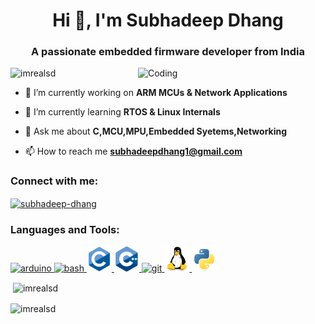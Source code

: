 <h1 align="center">Hi 👋, I'm Subhadeep Dhang</h1>
<h3 align="center">A passionate embedded firmware developer from India</h3>
<img align="right" alt="Coding" width="300" src="https://cdn.dribbble.com/users/1413861/screenshots/4562913/animated-c.gif">

<p align="left"> <img src="https://komarev.com/ghpvc/?username=imrealsd&label=Profile%20views&color=0e75b6&style=flat" alt="imrealsd" /> </p>

- 🔭 I’m currently working on **ARM MCUs & Network Applications**

- 🌱 I’m currently learning **RTOS & Linux Internals**

- 💬 Ask me about **C,MCU,MPU,Embedded Syetems,Networking**

- 📫 How to reach me **subhadeepdhang1@gmail.com**

<h3 align="left">Connect with me:</h3>
<p align="left">
<a href="https://linkedin.com/in/subhadeep-dhang" target="blank"><img align="center" src="https://raw.githubusercontent.com/rahuldkjain/github-profile-readme-generator/master/src/images/icons/Social/linked-in-alt.svg" alt="subhadeep-dhang" height="30" width="40" /></a>
</p>

<h3 align="left">Languages and Tools:</h3>
<p align="left"> <a href="https://www.arduino.cc/" target="_blank" rel="noreferrer"> <img src="https://cdn.worldvectorlogo.com/logos/arduino-1.svg" alt="arduino" width="40" height="40"/> </a> <a href="https://www.gnu.org/software/bash/" target="_blank" rel="noreferrer"> <img src="https://png2.cleanpng.com/sh/70c983cbf98e7909585f829209c7d8e9/L0KzQYm3V8A2N5tufZH0aYP2gLBuTfJie5kyi9pubHywg7T5igB1NZR0hd9qbnSwfLr1hb1qdqVqithqY3Wwin76iPVtdF46eqVtZkW6QoO4UvQ4O181TqoCN0C1QIK8U8A4QGg2UKg6M0W8PsH1h5==/kisspng-bash-shell-script-command-line-interface-z-shell-5b3df572212d73.0687702015307871861359.png" alt="bash" width="40" height="40"/> </a> <a href="https://www.cprogramming.com/" target="_blank" rel="noreferrer"> <img src="https://raw.githubusercontent.com/devicons/devicon/master/icons/c/c-original.svg" alt="c" width="40" height="40"/> </a> <a href="https://www.w3schools.com/cpp/" target="_blank" rel="noreferrer"> <img src="https://raw.githubusercontent.com/devicons/devicon/master/icons/cplusplus/cplusplus-original.svg" alt="cplusplus" width="40" height="40"/> </a> <a href="https://git-scm.com/" target="_blank" rel="noreferrer"> <img src="https://www.vectorlogo.zone/logos/git-scm/git-scm-icon.svg" alt="git" width="40" height="40"/> </a> <a href="https://www.linux.org/" target="_blank" rel="noreferrer"> <img src="https://raw.githubusercontent.com/devicons/devicon/master/icons/linux/linux-original.svg" alt="linux" width="40" height="40"/> </a> <a href="https://www.python.org" target="_blank" rel="noreferrer"> <img src="https://raw.githubusercontent.com/devicons/devicon/master/icons/python/python-original.svg" alt="python" width="40" height="40"/> </a> </p>

<p>&nbsp;<img align="center" src="https://github-readme-stats.vercel.app/api?username=imrealsd&theme=blue-green&show_icons=true&locale=en" alt="imrealsd" /></p>

<p><img align="center" src="https://github-readme-streak-stats.herokuapp.com/?user=imrealsd&theme=blue-green" alt="imrealsd" /></p>

